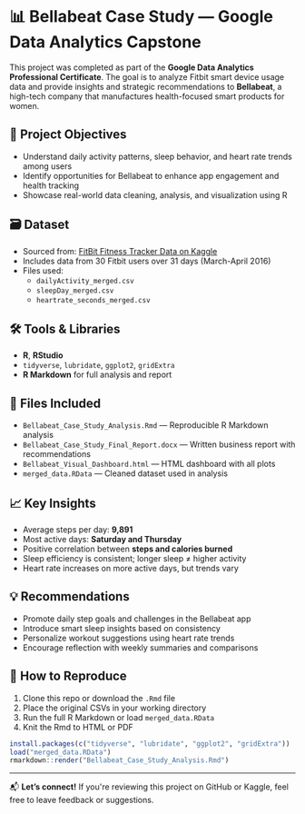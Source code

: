 
# 📊 Bellabeat Case Study — Google Data Analytics Capstone

This project was completed as part of the **Google Data Analytics Professional Certificate**. The goal is to analyze Fitbit smart device usage data and provide insights and strategic recommendations to **Bellabeat**, a high-tech company that manufactures health-focused smart products for women.

## 🚀 Project Objectives

- Understand daily activity patterns, sleep behavior, and heart rate trends among users
- Identify opportunities for Bellabeat to enhance app engagement and health tracking
- Showcase real-world data cleaning, analysis, and visualization using R

## 🗃️ Dataset

- Sourced from: [FitBit Fitness Tracker Data on Kaggle](https://www.kaggle.com/datasets/arashnic/fitbit)
- Includes data from 30 Fitbit users over 31 days (March-April 2016)
- Files used:
  - `dailyActivity_merged.csv`
  - `sleepDay_merged.csv`
  - `heartrate_seconds_merged.csv`

## 🛠️ Tools & Libraries

- **R**, **RStudio**
- `tidyverse`, `lubridate`, `ggplot2`, `gridExtra`
- **R Markdown** for full analysis and report

## 📂 Files Included

- `Bellabeat_Case_Study_Analysis.Rmd` — Reproducible R Markdown analysis
- `Bellabeat_Case_Study_Final_Report.docx` — Written business report with recommendations
- `Bellabeat_Visual_Dashboard.html` — HTML dashboard with all plots
- `merged_data.RData` — Cleaned dataset used in analysis

## 📈 Key Insights

- Average steps per day: **9,891**
- Most active days: **Saturday and Thursday**
- Positive correlation between **steps and calories burned**
- Sleep efficiency is consistent; longer sleep ≠ higher activity
- Heart rate increases on more active days, but trends vary

## 💡 Recommendations

- Promote daily step goals and challenges in the Bellabeat app
- Introduce smart sleep insights based on consistency
- Personalize workout suggestions using heart rate trends
- Encourage reflection with weekly summaries and comparisons

## 📌 How to Reproduce

1. Clone this repo or download the `.Rmd` file
2. Place the original CSVs in your working directory
3. Run the full R Markdown or load `merged_data.RData`
4. Knit the Rmd to HTML or PDF

```r
install.packages(c("tidyverse", "lubridate", "ggplot2", "gridExtra"))
load("merged_data.RData")
rmarkdown::render("Bellabeat_Case_Study_Analysis.Rmd")
```

---

📬 **Let’s connect!** If you're reviewing this project on GitHub or Kaggle, feel free to leave feedback or suggestions.
